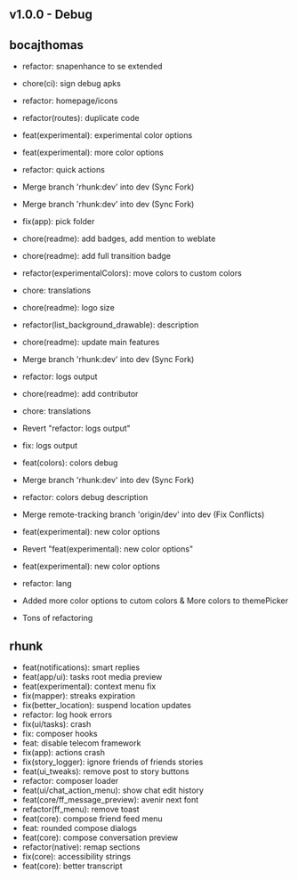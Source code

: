 ## v1.0.0 - Debug
bocajthomas
--
- refactor: snapenhance to se extended
- chore(ci): sign debug apks 
- refactor: homepage/icons
- refactor(routes): duplicate code 
- feat(experimental): experimental color options
- feat(experimental): more color options
- refactor: quick actions
- Merge branch 'rhunk:dev' into dev (Sync Fork)
- Merge branch 'rhunk:dev' into dev (Sync Fork)
- fix(app): pick folder
- chore(readme): add badges, add mention to weblate
- chore(readme): add full transition badge
- refactor(experimentalColors): move colors to custom colors
- chore: translations
- chore(readme): logo size
- refactor(list_background_drawable): description
- chore(readme): update main features
- Merge branch 'rhunk:dev' into dev (Sync Fork)
- refactor: logs output
- chore(readme): add contributor
- chore: translations
- Revert "refactor: logs output"
- fix: logs output
- feat(colors): colors debug
- Merge branch 'rhunk:dev' into dev (Sync Fork)
- refactor: colors debug description
- Merge remote-tracking branch 'origin/dev' into dev (Fix Conflicts)
- feat(experimental): new color options
- Revert "feat(experimental): new color options"
- feat(experimental): new color options
- refactor: lang

- Added more color options to cutom colors & More colors to themePicker 
- Tons of refactoring 

rhunk
-- 
- feat(notifications): smart replies
- feat(app/ui): tasks root media preview
- feat(experimental): context menu fix
- fix(mapper): streaks expiration
- fix(better_location): suspend location updates
- refactor: log hook errors
- fix(ui/tasks): crash
- fix: composer hooks
- feat: disable telecom framework
- fix(app): actions crash
- fix(story_logger): ignore friends of friends stories
- feat(ui_tweaks): remove post to story buttons
- refactor: composer loader
- feat(ui/chat_action_menu): show chat edit history
- feat(core/ff_message_preview): avenir next font
- refactor(ff_menu): remove toast
- feat(core): compose friend feed menu
- feat: rounded compose dialogs
- feat(core): compose conversation preview
- refactor(native): remap sections
- fix(core): accessibility strings
- feat(core): better transcript
